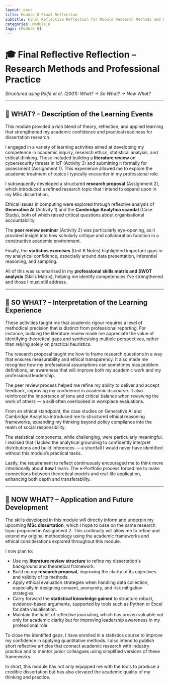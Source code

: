 ```yaml
---
layout: post
title: Module 8 Final Reflection
subtitle: Final Reflective Reflection for Module Research Methods and Professional Practice.
categories: Module_8
tags: [Module 8]
---
```


# 🎓 Final Reflective Reflection – Research Methods and Professional Practice

*Structured using Rolfe et al. (2001): What? → So What? → Now What?*

---

## 🔹 WHAT? – Description of the Learning Events

This module provided a rich blend of theory, reflection, and applied learning that strengthened my academic confidence and practical readiness for dissertation research. 

I engaged in a variety of learning activities aimed at developing my competence in academic inquiry, research ethics, statistical analysis, and critical thinking. These included building a **literature review** on cybersecurity threats in IoT (Activity 3) and submitting it formally for assessment (Assignment 1). This experience allowed me to explore the academic treatment of topics I typically encounter in my professional role.

I subsequently developed a structured **research proposal** (Assignment 2), which introduced a refined research topic that I intend to expand upon in my MSc dissertation.

Ethical issues in computing were explored through reflective analysis of **Generative AI** (Activity 1) and the **Cambridge Analytica scandal** (Case Study), both of which raised critical questions about organisational accountability.

The **peer review seminar** (Activity 2) was particularly eye-opening, as it provided insight into how scholarly critique and collaboration function in a constructive academic environment.

Finally, the **statistics exercises** (Unit 6 Notes) highlighted important gaps in my analytical confidence, especially around data presentation, inferential reasoning, and sampling.

All of this was summarised in my **professional skills matrix and SWOT analysis** (Skills Matrix), helping me identify competencies I’ve strengthened and those I must still address.

---

## 🔹 SO WHAT? – Interpretation of the Learning Experience

These activities taught me that academic rigour requires a level of methodical precision that is distinct from professional reporting. For instance, building the literature review made me appreciate the value of identifying theoretical gaps and synthesising multiple perspectives, rather than relying solely on practical heuristics.

The research proposal taught me how to frame research questions in a way that ensures measurability and ethical transparency. It also made me recognise how my professional assumptions can sometimes bias problem definitions, an awareness that will improve both my academic work and my professional leadership.

The peer review process helped me refine my ability to deliver and accept feedback, improving my confidence in academic discourse. It also reinforced the importance of tone and critical balance when reviewing the work of others — a skill often overlooked in workplace evaluations.

From an ethical standpoint, the case studies on Generative AI and Cambridge Analytica introduced me to structured ethical reasoning frameworks, expanding my thinking beyond policy compliance into the realm of social responsibility.

The statistical components, while challenging, were particularly meaningful. I realised that I lacked the analytical grounding to confidently interpret distributions and build inferences — a shortfall I would never have identified without this module’s practical tasks.

Lastly, the requirement to reflect continuously encouraged me to think more intentionally about **how** I learn. The e-Portfolio process forced me to make connections between theoretical models and real-life application, enhancing both depth and transferability.

---

## 🔹 NOW WHAT? – Application and Future Development

The skills developed in this module will directly inform and underpin my upcoming **MSc dissertation**, which I hope to base on the same research topic proposed in Assignment 2. This continuity will allow me to refine and extend my original methodology using the academic frameworks and ethical considerations explored throughout this module.

I now plan to:

- Use my **literature review structure** to refine my dissertation's background and theoretical framework.
- Build on my **research proposal**, improving the clarity of its objectives and validity of its methods.
- Apply ethical evaluation strategies when handling data collection, especially in designing consent, anonymity, and risk mitigation strategies.
- Carry forward the **statistical knowledge gained** to structure robust, evidence-based arguments, supported by tools such as Python or Excel for data visualisation.
- Maintain the habit of reflective journaling, which has proven valuable not only for academic clarity but for improving leadership awareness in my professional role.

To close the identified gaps, I have enrolled in a statistics course to improve my confidence in applying quantitative methods. I also intend to publish short reflective articles that connect academic research with industry practice and to mentor junior colleagues using simplified versions of these frameworks.

In short, this module has not only equipped me with the tools to produce a credible dissertation but has also elevated the academic quality of my thinking and practice.